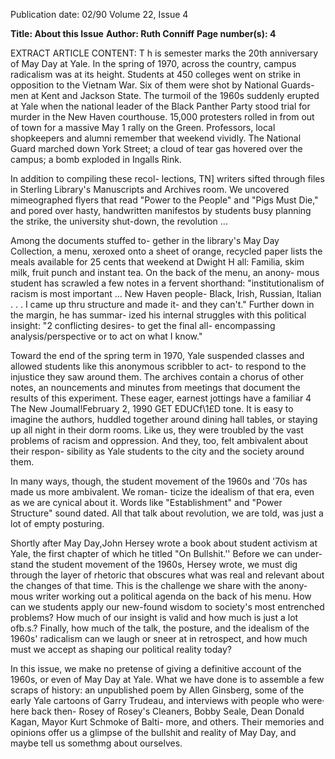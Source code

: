 Publication date: 02/90
Volume 22, Issue 4

**Title: About this Issue**
**Author: Ruth Conniff**
**Page number(s): 4**

EXTRACT ARTICLE CONTENT:
T h is semester 
marks 
the 
20th 
anniversary of May Day at Yale. In 
the spring of 1970, across the country, 
campus radicalism was at its height. 
Students at 450 colleges went on strike 
in opposition to the Vietnam War. Six 
of them were shot by National Guards-
men at Kent and Jackson State. The 
turmoil of the 1960s suddenly erupted 
at Yale when the national leader of the 
Black Panther Party stood trial for 
murder in the New Haven courthouse. 
15,000 protesters rolled in from out of 
town for a massive May 1 rally on the 
Green. Professors, local shopkeepers 
and alumni remember that weekend 
vividly. The National Guard marched 
down York Street; a cloud of tear gas 
hovered over the campus; a bomb 
exploded in Ingalls Rink. 

In addition to compiling these recol-
lections, TN] writers sifted through 
files in Sterling Library's Manuscripts 
and Archives room. We uncovered 
mimeographed flyers that read "Power 
to the People" and "Pigs Must Die," 
and pored over hasty, handwritten 
manifestos by students busy planning 
the strike, the university shut-down, 
the revolution ... 

Among the documents stuffed to-
gether in the library's May Day 
Collection, a menu, xeroxed onto a 
sheet of orange, recycled paper lists the 
meals available 
for 25 cents that 
weekend at Dwight H all: Familia, 
skim milk, fruit punch and instant tea. 
On the back of the menu, an anony-
mous student has scrawled a few notes 
in a fervent shorthand: "institutionalism 
of racism is most important ... New 
Haven people- Black, Irish, Russian, 
Italian . . . I came up thru structure 
and made it- and they can't." Further 
down in the margin, he has summar-
ized his internal struggles with this 
political 
insight: 
"2 conflicting 
desires- to get 
the final 
all-
encompassing analysis/perspective or 
to act on what I know." 

Toward the end of the spring term 
in 1970, Yale suspended classes and 
allowed students like this anonymous 
scribbler to act- to respond to the 
injustice they saw around them. The 
archives contain a chorus of other 
notes, an nouncements and minutes 
from meetings that document the 
results of this experiment. These 
eager, earnest jottings have a familiar 
4 The New Joumal!February 2, 1990 
GET 
EDUCf\1£D 
tone. It is easy to imagine the authors, 
huddled together around dining hall 
tables, or staying up all night in their 
dorm rooms. Like us, they were 
troubled by the vast problems of 
racism and oppression. And they, too, 
felt ambivalent about their respon-
sibility as Yale students to the city and 
the society around them. 

In many ways, though, the student 
movement of the 1960s and '70s has 
made us more ambivalent. We roman-
ticize the idealism of that era, even as 
we are cynical about it. Words like 
"Establishment" and "Power Structure" 
sound dated. 
All that talk about 
revolution, we are told, was just a lot of 
empty posturing. 

Shortly after May Day,John Hersey 
wrote a book about student activism at 
Yale, the first chapter of which he titled 
"On Bullshit.'' Before we can under-
stand the student movement of the 
1960s, Hersey wrote, we must dig 
through the layer of rhetoric that 
obscures what was real and relevant 
about the changes of that time. This is 
the challenge we share with the anony-
mous writer working out a political 
agenda on the back of his menu. How 
can we students apply our new-found 
wisdom to society's most entrenched 
problems? How much of our insight is 
valid and how much is just a lot ofb.s.? 
Finally, how much of the talk, the 
posture, and the idealism of the 1960s' 
radicalism can we laugh or sneer at in 
retrospect, and how much must we 
accept as shaping our political reality 
today? 

In this issue, we make no pretense of 
giving a definitive account of the 
1960s, or even of May Day at Yale. 
What we have done is to assemble a 
few scraps of history: an unpublished 
poem by Allen Ginsberg, some of the 
early Yale cartoons of Garry Trudeau, 
and interviews with people who were· 
here back then- Rosey of Rosey's 
Cleaners, Bobby Seale, Dean Donald 
Kagan, Mayor Kurt Schmoke of Balti-
more, and others. Their memories and 
opinions offer us a glimpse of the 
bullshit and reality of May Day, and 
maybe 
tell 
us 
somethmg about 
ourselves.